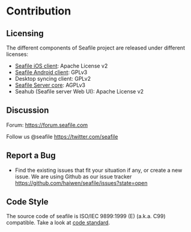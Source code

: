 # Contribution

## Licensing

The different components of Seafile project are released under different licenses:

* [Seafile iOS client](https://github.com/haiwen/seafile-iOS): Apache License v2
* [Seafile Android client](https://github.com/haiwen/seadroid): GPLv3
* Desktop syncing client: GPLv2
* [Seafile Server core](https://github.com/haiwen/seafile-server): AGPLv3
* Seahub (Seafile server Web UI): Apache License v2


## Discussion

Forum: https://forum.seafile.com

Follow us @seafile https://twitter.com/seafile

## Report a Bug

- Find the existing issues that fit your situation if any, or create a new issue. We are using Github as our issue tracker https://github.com/haiwen/seafile/issues?state=open

## Code Style
  The source code of seafile is ISO/IEC 9899:1999 (E) (a.k.a. C99) compatible. Take a look at [code standard](develop/code_standard.md).
